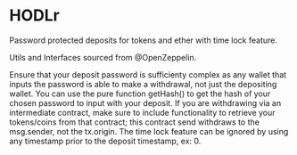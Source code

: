 # HODLr
Password protected deposits for tokens and ether with time lock feature.

Utils and Interfaces sourced from @OpenZeppelin.

Ensure that your deposit password is sufficienty complex as any wallet that inputs the password is able to make a withdrawal, not just the depositing wallet. You can use the pure function getHash() to get the hash of your chosen password to input with your deposit. If you are withdrawing via an intermediate contract, make sure to include functionality to retrieve your tokens/coins from that contract; this contract send withdraws to the msg.sender, not the tx.origin. The time lock feature can be ignored by using any timestamp prior to the deposit timestamp, ex: 0.
